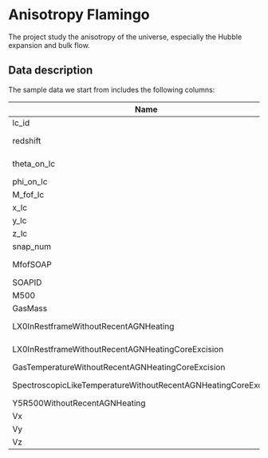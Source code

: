 # Anisotropy Flamingo
The project study the anisotropy of the universe, especially the Hubble expansion and bulk flow. 

## Data description

The sample data we start from includes the following columns:

| Name | Description | Unit |
| ---- | ----------- | ---- |
| lc_id | Cluster ID of the lightcone, for verification purpose only | - |
| redshift | Cosmological redshift of the cluster (without redshift caused by peculiar velocity) | - |
| theta_on_lc | Latitude of the cluster. There is no galactic plane so the origin point is irrelevent. (I don't know where it is) | degree |
| phi_on_lc | Longitude of the cluster. | degree |
| M_fof_lc | FOF mass of the cluster in the lightcone, for verification purpose only | M_sun |
| x_lc | x comoving coordinate of the cluster in the lightcone | Mpc |
| y_lc | y comoving coordinate of the cluster in the lightcone | Mpc |
| z_lc | z comoving coordinate of the cluster in the lightcone | Mpc |
| snap_num | Snapshot number of the cluster in the lightcone | - |
| MfofSOAP | FOF mass of the cluster in the SOAP catalogue, for verification purpose only | M_sun |
| SOAPID | Cluster ID of the SOAP catalogue, for verification purpose only | - |
| M500 | M500 mass of the cluster | M_sun |
| GasMass | Gas mass of the cluster | M_sun |
| LX0InRestframeWithoutRecentAGNHeating | XRayLuminosityInRestframeWithoutRecentAGNHeating from SOAP. Wavelength 0.2-2.3 keV | erg/s |
| LX0InRestframeWithoutRecentAGNHeatingCoreExcision | XRayLuminosityInRestframeWithoutRecentAGNHeatingCoreExcision from SOAP. Wavelength 0.2-2.3 keV | erg/s |
| GasTemperatureWithoutRecentAGNHeatingCoreExcision | GasTemperatureWithoutRecentAGNHeatingCoreExcision from SOAP | K |
| SpectroscopicLikeTemperatureWithoutRecentAGNHeatingCoreExcision | SpectroscopicLikeTemperatureWithoutRecentAGNHeatingCoreExcision from SOAP | K |
| Y5R500WithoutRecentAGNHeating | ComptonYWithoutRecentAGNHeating from SOAP | cm^2 |
| Vx | x component of the peculiar velocity of the cluster | km/s |
| Vy | y component of the peculiar velocity of the cluster | km/s |
| Vz | z component of the peculiar velocity of the cluster | km/s |
